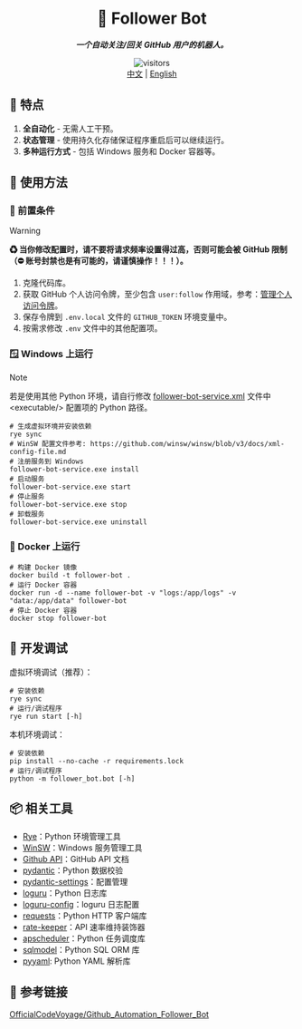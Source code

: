 <div align="center">
  <h1>🤖 Follower Bot</h1>
  <p><em><b>一个自动关注/回关 GitHub 用户的机器人。</b></em></p>
  <img src="https://api.visitorbadge.io/api/combined?path=https://github.com/ftnfurina/follower-bot&label=VISITORS&style=flat-square&countColor=%23f3722c" alt="visitors"/>
  <div>
    <a href="./README_ZH.md">中文</a> |
    <a href="./README.md">English</a>
  </div>
</div>

## 🌟 特点

1. **全自动化** - 无需人工干预。
2. **状态管理** - 使用持久化存储保证程序重启后可以继续运行。
3. **多种运行方式** - 包括 Windows 服务和 Docker 容器等。

## 🚀 使用方法

### 🔧 前置条件

> [!Warning]
> **♻ 当你修改配置时，请不要将请求频率设置得过高，否则可能会被 GitHub 限制（⛔ 账号封禁也是有可能的，请谨慎操作！！！）。**

1. 克隆代码库。
2. 获取 GitHub 个人访问令牌，至少包含 `user:follow` 作用域，参考：[管理个人访问令牌](https://docs.github.com/zh/authentication/keeping-your-account-and-data-secure/managing-your-personal-access-tokens)。
3. 保存令牌到 `.env.local` 文件的 `GITHUB_TOKEN` 环境变量中。
4. 按需求修改 `.env` 文件中的其他配置项。

### 🪟 Windows 上运行

> [!Note]
> 若是使用其他 Python 环境，请自行修改 [follower-bot-service.xml](./follower-bot-service.xml) 文件中 &lt;executable/&gt; 配置项的 Python 路径。

```shell
# 生成虚拟环境并安装依赖
rye sync
# WinSW 配置文件参考: https://github.com/winsw/winsw/blob/v3/docs/xml-config-file.md
# 注册服务到 Windows
follower-bot-service.exe install
# 启动服务
follower-bot-service.exe start
# 停止服务
follower-bot-service.exe stop
# 卸载服务
follower-bot-service.exe uninstall
```

### 🐋 Docker 上运行

```shell
# 构建 Docker 镜像
docker build -t follower-bot .
# 运行 Docker 容器
docker run -d --name follower-bot -v "logs:/app/logs" -v "data:/app/data" follower-bot
# 停止 Docker 容器
docker stop follower-bot
```

## 🧪 开发调试

虚拟环境调试（推荐）：

```shell
# 安装依赖
rye sync
# 运行/调试程序
rye run start [-h]
```

本机环境调试：

```shell
# 安装依赖
pip install --no-cache -r requirements.lock
# 运行/调试程序
python -m follower_bot.bot [-h]
```

## 📦 相关工具

+ [Rye](https://github.com/astral-sh/rye)：Python 环境管理工具
+ [WinSW](https://github.com/winsw/winsw)：Windows 服务管理工具
+ [Github API](https://docs.github.com/zh/rest)：GitHub API 文档
+ [pydantic](https://docs.pydantic.dev/latest/)：Python 数据校验
+ [pydantic-settings](https://docs.pydantic.dev/latest/concepts/pydantic_settings/#settings-management)：配置管理
+ [loguru](https://github.com/Delgan/loguru)：Python 日志库
+ [loguru-config](https://github.com/erezinman/loguru-config)：loguru 日志配置
+ [requests](https://requests.readthedocs.io/en/latest/)：Python HTTP 客户端库
+ [rate-keeper](https://github.com/ftnfurina/rate-keeper)：API 速率维持装饰器
+ [apscheduler](https://github.com/agronholm/apscheduler)：Python 任务调度库
+ [sqlmodel](https://sqlmodel.tiangolo.com/)：Python SQL ORM 库
+ [pyyaml](https://github.com/yaml/pyyaml): Python YAML 解析库

## 🔗 参考链接

[OfficialCodeVoyage/Github_Automation_Follower_Bot](https://github.com/OfficialCodeVoyage/Github_Automation_Follower_Bot)
